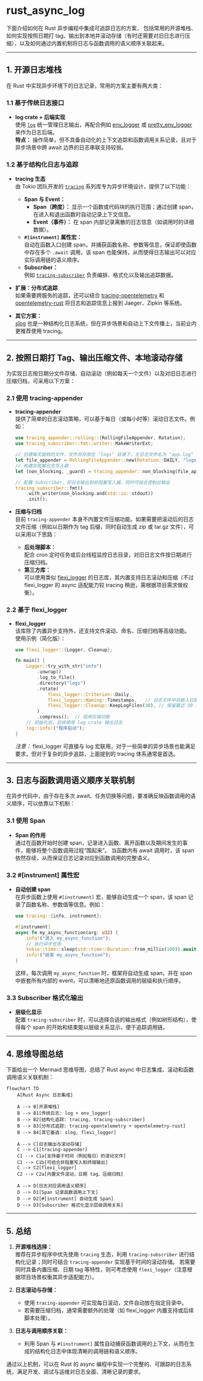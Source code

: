# rust_async_log

下面介绍如何在 Rust 异步编程中集成可追踪日志的方案，
包括常用的开源堆栈、如何实现按照日期打 tag、输出到本地并滚动存储（有时还需要对旧日志进行压缩），以及如何通过内置机制将日志与函数调用的语义顺序关联起来。

---

## 1. 开源日志堆栈

在 Rust 中实现异步环境下的日志记录，常用的方案主要有两大类：

### 1.1 基于传统日志接口

- **log crate + 后端实现**  
  使用 [`log`](https://crates.io/crates/log) 统一管理日志输出，再配合例如 [env_logger](https://crates.io/crates/env_logger) 
  或 [pretty_env_logger](https://crates.io/crates/pretty_env_logger) 来作为日志后端。  
  **特点：** 操作简单，但不具备自动化的上下文追踪和函数调用关系记录，且对于异步场景中跨 await 边界的日志串联支持较弱。

### 1.2 基于结构化日志与追踪

- **tracing 生态**  
  由 Tokio 团队开发的 [`tracing`](https://crates.io/crates/tracing) 系列库专为异步环境设计，提供了以下功能：
  
  - **Span 与 Event：**  
    - **Span（跨度）：** 显示一个函数或代码块的执行范围；通过创建 span，在进入和退出函数时自动记录上下文信息。  
    - **Event（事件）：** 在 span 内部记录离散的日志信息（如调用时的详细数据）。  
  - **`#[instrument]` 属性宏：**  
    自动在函数入口创建 span，并捕获函数名称、参数等信息，保证即使函数中存在多个 `.await` 调用，该 span 也能保持，从而使得日志输出可以对应实际调用链的语义顺序。  
  - **Subscriber：**  
    例如 [`tracing-subscriber`](https://crates.io/crates/tracing-subscriber) 负责编排、格式化以及输出追踪数据。  
  
- **扩展：分布式追踪**  
  如果需要跨服务的追踪，还可以结合 [tracing-opentelemetry](https://crates.io/crates/tracing-opentelemetry) 和 [opentelemetry-rust](https://crates.io/crates/opentelemetry) 将日志和追踪信息上报到 Jaeger、Zipkin 等系统。

- **其它方案：**  
  [slog](https://crates.io/crates/slog) 也是一种结构化日志系统，但在异步场景和自动上下文传播上，当前业内更推荐使用 tracing。

---

## 2. 按照日期打 Tag、输出压缩文件、本地滚动存储

为实现日志按日期分文件存储、自动滚动（例如每天一个文件）以及对旧日志进行压缩归档，可采用以下方案：

### 2.1 使用 tracing-appender

- **tracing-appender**  
  提供了简单的日志滚动策略，可以基于每日（或每小时等）滚动日志文件。例如：

  ```rust
  use tracing_appender::rolling::{RollingFileAppender, Rotation};
  use tracing_subscriber::fmt::writer::MakeWriterExt;

  // 创建每天旋转的文件，文件将存放在 "logs" 目录下，主日志文件名为 "app.log"
  let file_appender = RollingFileAppender::new(Rotation::DAILY, "logs", "app.log");
  // 构建非阻塞日志写入器
  let (non_blocking, _guard) = tracing_appender::non_blocking(file_appender);

  // 配置 Subscriber，将日志输出到非阻塞写入器，同时可结合控制台输出
  tracing_subscriber::fmt()
      .with_writer(non_blocking.and(std::io::stdout))
      .init();
  ```

- **压缩与归档**  
  目前 `tracing-appender` 本身不内置文件压缩功能。如果需要把滚动后的日志文件压缩（例如以日期作为 tag 后缀，同时自动生成 zip 或 tar.gz 文件），可以采用以下思路：
  
  - **后处理脚本：**  
    配合 cron 定时任务或后台线程监控日志目录，对旧日志文件按日期进行压缩归档。  
  - **第三方库：**  
    可以使用类似 [flexi_logger](https://crates.io/crates/flexi_logger) 的日志库，其内置支持日志滚动和压缩（不过 flexi_logger 的 async 适配能力较 tracing 稍逊，需根据项目需求做权衡）。

### 2.2 基于 flexi_logger

- **flexi_logger**  
  该库除了内置异步支持外，还支持文件滚动、命名、压缩归档等高级功能。  
  使用示例（简化版）：

  ```rust
  use flexi_logger::{Logger, Cleanup};
  
  fn main() {
      Logger::try_with_str("info")
          .unwrap()
          .log_to_file()
          .directory("logs")
          .rotate(
              flexi_logger::Criterion::Daily,
              flexi_logger::Naming::Timestamps,   // 日志文件中将嵌入日期 tag
              flexi_logger::Cleanup::KeepLogFiles(30), // 保留最近 30 天的日志
          )
          .compress();  // 启用压缩功能
      // 初始化后，后续使用 log crate 输出日志
      log::info!("程序启动");
  }
  ```

  *注意：* flexi_logger 可直接与 log 宏联用，对于一些简单的异步场景也能满足要求，但对于复杂的异步追踪，上面提到的 tracing 体系通常是首选。

---

## 3. 日志与函数调用语义顺序关联机制

在异步代码中，由于存在多次 await、任务切换等问题，要准确反映函数调用的语义顺序，可以依靠以下机制：

### 3.1 使用 Span

- **Span 的作用**  
  通过在函数开始时创建 span，记录进入函数、离开函数以及期间发生的事件，能够将整个函数调用过程“围起来”。
  当函数内有 await 调用时，该 span 依然存续，从而保证日志记录对应到函数调用的完整语义。

### 3.2 #[instrument] 属性宏

- **自动创建 span**  
  在异步函数上使用 `#[instrument]` 宏，能够自动生成一个 span，该 span 记录了函数名称、参数值等信息。例如：

  ```rust
  use tracing::{info, instrument};

  #[instrument]
  async fn my_async_function(arg: u32) {
      info!("进入 my_async_function");
      // 执行异步任务
      tokio::time::sleep(std::time::Duration::from_millis(100)).await;
      info!("结束 my_async_function");
  }
  ```

  这样，每次调用 `my_async_function` 时，框架将自动生成 span，并在 span 中嵌套所有内部的 event，可以清晰地还原函数调用的层级和执行顺序。

### 3.3 Subscriber 格式化输出

- **层级化显示**  
  配置 `tracing-subscriber` 时，可以选择合适的输出格式（例如树形结构），使得每个 span 的开始和结束能以层级关系显示，便于追踪调用链。

---

## 4. 思维导图总结

下面给出一个 Mermaid 思维导图，总结了 Rust async 中日志集成、滚动和函数调用语义关联机制：

```mermaid
flowchart TD
    A[Rust Async 日志集成]
    
    A --> B[开源堆栈]
    B --> B1[传统日志: log + env_logger]
    B --> B2[结构化追踪: tracing, tracing-subscriber]
    B --> B3[分布式追踪: tracing-opentelemetry + opentelemetry-rust]
    B --> B4[其它备选: slog, flexi_logger]
    
    A --> C[日志输出与滚动存储]
    C --> C1[tracing-appender]
    C1 --> C1a[支持基于时间（例如每日）的滚动文件]
    C1 --> C1b[可结合非阻塞写入和终端输出]
    C --> C2[flexi_logger]
    C2 --> C2a[内置文件滚动、日期 tag、压缩归档]
    
    A --> D[日志对应调用语义顺序]
    D --> D1[Span 记录函数调用上下文]
    D --> D2[#[instrument] 自动生成 Span]
    D --> D3[Subscriber 格式化显示层级调用关系]
```

---

## 5. 总结

1. **开源堆栈选择：**  
   推荐在异步程序中优先使用 `tracing` 生态，利用 `tracing-subscriber` 进行结构化记录；同时可结合 `tracing-appender` 实现基于时间的滚动存储。
   若需要同时具备内置压缩、日期 tag 等特性，则可考虑使用 `flexi_logger`（注意根据项目场景权衡其异步适配能力）。

2. **日志滚动与存储：**  
   - 使用 `tracing-appender` 可实现每日滚动，文件自动放在指定目录中。  
   - 若需要压缩归档，通常需要额外的处理（如 flexi_logger 内置支持或后续脚本处理）。

3. **日志与调用顺序关联：**  
   - 利用 Span 与 `#[instrument]` 属性自动捕获函数调用的上下文，从而在生成的结构化日志中体现清晰的调用链和语义顺序。

通过以上机制，可以在 Rust 的 async 编程中实现一个完整的、可跟踪的日志系统，满足开发、调试与运维对日志全面、清晰记录的要求。
